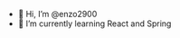 - 👋 Hi, I’m @enzo2900
- 🌱 I’m currently learning React and Spring


<!---
enzo2900/enzo2900 is a ✨ special ✨ repository because its `README.md` (this file) appears on your GitHub profile.
You can click the Preview link to take a look at your changes.
--->
